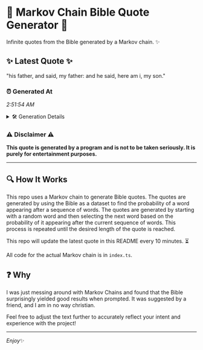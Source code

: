 # 📖 Markov Chain Bible Quote Generator 📖

Infinite quotes from the Bible generated by a Markov chain. ✨

## ✨ Latest Quote ✨
"his father, and said, my father: and he said, here am i, my son."

### ⏰ Generated At
*2:51:54 AM*

<details>
    <summary>🛠️ Generation Details</summary>
    <p>
        <strong>🌱 Seed:</strong> his<br>
        <strong>🔄 Iterations:</strong> 13<br>
        <strong>📜 Context History:</strong><br>[ his ]: father,<br>[ his, father, ]: and<br>[ his, father,, and ]: said,<br>[ his, father,, and, said, ]: my<br>[ his, father,, and, said,, my ]: father:<br>[ his, father,, and, said,, my, father: ]: and<br>[ father,, and, said,, my, father:, and ]: he<br>[ and, said,, my, father:, and, he ]: said,<br>[ said,, my, father:, and, he, said, ]: here<br>[ my, father:, and, he, said,, here ]: am<br>[ father:, and, he, said,, here, am ]: i,<br>[ and, he, said,, here, am, i, ]: my<br>[ he, said,, here, am, i,, my ]: son.<br>
    </p>
</details>

### ⚠️ Disclaimer ⚠️
**This quote is generated by a program and is not to be taken seriously. It is purely for entertainment purposes.**

---

## 🔍 How It Works

This repo uses a Markov chain to generate Bible quotes. The quotes are generated by using the Bible as a dataset to find the probability of a word appearing after a sequence of words. The quotes are generated by starting with a random word and then selecting the next word based on the probability of it appearing after the current sequence of words. This process is repeated until the desired length of the quote is reached.

This repo will update the latest quote in this README every 10 minutes. ⏳

All code for the actual Markov chain is in `index.ts`.

## ❓ Why

I was just messing around with Markov Chains and found that the Bible surprisingly yielded good results when prompted. 
It was suggested by a friend, and I am in no way christian.

Feel free to adjust the text further to accurately reflect your intent and experience with the project!

---

*Enjoy*✨
